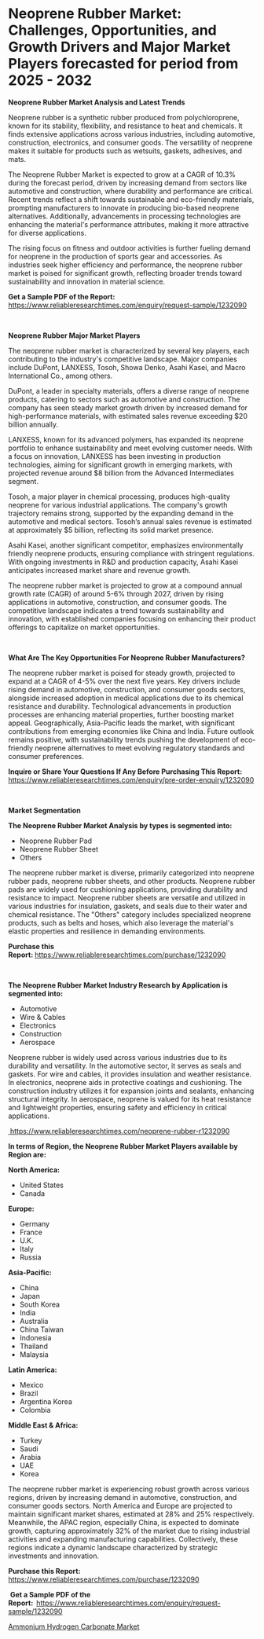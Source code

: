 <p><h1>Neoprene Rubber Market: Challenges, Opportunities, and Growth Drivers and Major Market Players forecasted for period from 2025 - 2032</h1></p><p><strong>Neoprene Rubber Market Analysis and Latest Trends</strong></p>
<p><p>Neoprene rubber is a synthetic rubber produced from polychloroprene, known for its stability, flexibility, and resistance to heat and chemicals. It finds extensive applications across various industries, including automotive, construction, electronics, and consumer goods. The versatility of neoprene makes it suitable for products such as wetsuits, gaskets, adhesives, and mats.</p><p>The Neoprene Rubber Market is expected to grow at a CAGR of 10.3% during the forecast period, driven by increasing demand from sectors like automotive and construction, where durability and performance are critical. Recent trends reflect a shift towards sustainable and eco-friendly materials, prompting manufacturers to innovate in producing bio-based neoprene alternatives. Additionally, advancements in processing technologies are enhancing the material's performance attributes, making it more attractive for diverse applications.</p><p>The rising focus on fitness and outdoor activities is further fueling demand for neoprene in the production of sports gear and accessories. As industries seek higher efficiency and performance, the neoprene rubber market is poised for significant growth, reflecting broader trends toward sustainability and innovation in material science.</p></p>
<p><strong>Get a Sample PDF of the Report:&nbsp;</strong> <a href="https://www.reliableresearchtimes.com/enquiry/request-sample/1232090?utm_campaign=2230&utm_medium=2&utm_source=Github&utm_content=ia&utm_term=01042025&utm_id=neoprene-rubber">https://www.reliableresearchtimes.com/enquiry/request-sample/1232090</a></p>
<p>&nbsp;</p>
<p><strong>Neoprene Rubber Major Market Players</strong></p>
<p><p>The neoprene rubber market is characterized by several key players, each contributing to the industry's competitive landscape. Major companies include DuPont, LANXESS, Tosoh, Showa Denko, Asahi Kasei, and Macro International Co., among others. </p><p>DuPont, a leader in specialty materials, offers a diverse range of neoprene products, catering to sectors such as automotive and construction. The company has seen steady market growth driven by increased demand for high-performance materials, with estimated sales revenue exceeding $20 billion annually.</p><p>LANXESS, known for its advanced polymers, has expanded its neoprene portfolio to enhance sustainability and meet evolving customer needs. With a focus on innovation, LANXESS has been investing in production technologies, aiming for significant growth in emerging markets, with projected revenue around $8 billion from the Advanced Intermediates segment.</p><p>Tosoh, a major player in chemical processing, produces high-quality neoprene for various industrial applications. The company's growth trajectory remains strong, supported by the expanding demand in the automotive and medical sectors. Tosoh’s annual sales revenue is estimated at approximately $5 billion, reflecting its solid market presence.</p><p>Asahi Kasei, another significant competitor, emphasizes environmentally friendly neoprene products, ensuring compliance with stringent regulations. With ongoing investments in R&D and production capacity, Asahi Kasei anticipates increased market share and revenue growth.</p><p>The neoprene rubber market is projected to grow at a compound annual growth rate (CAGR) of around 5-6% through 2027, driven by rising applications in automotive, construction, and consumer goods. The competitive landscape indicates a trend towards sustainability and innovation, with established companies focusing on enhancing their product offerings to capitalize on market opportunities.</p></p>
<p>&nbsp;</p>
<p><strong>What Are The Key Opportunities For Neoprene Rubber Manufacturers?</strong></p>
<p><p>The neoprene rubber market is poised for steady growth, projected to expand at a CAGR of 4-5% over the next five years. Key drivers include rising demand in automotive, construction, and consumer goods sectors, alongside increased adoption in medical applications due to its chemical resistance and durability. Technological advancements in production processes are enhancing material properties, further boosting market appeal. Geographically, Asia-Pacific leads the market, with significant contributions from emerging economies like China and India. Future outlook remains positive, with sustainability trends pushing the development of eco-friendly neoprene alternatives to meet evolving regulatory standards and consumer preferences.</p></p>
<p><strong>Inquire or Share Your Questions If Any Before Purchasing This Report:</strong> <a href="https://www.reliableresearchtimes.com/enquiry/pre-order-enquiry/1232090?utm_campaign=2230&utm_medium=2&utm_source=Github&utm_content=ia&utm_term=01042025&utm_id=neoprene-rubber">https://www.reliableresearchtimes.com/enquiry/pre-order-enquiry/1232090</a></p>
<p>&nbsp;</p>
<p><strong>Market Segmentation</strong></p>
<p><strong>The Neoprene Rubber Market Analysis by types is segmented into:</strong></p>
<p><ul><li>Neoprene Rubber Pad</li><li>Neoprene Rubber Sheet</li><li>Others</li></ul></p>
<p><p>The neoprene rubber market is diverse, primarily categorized into neoprene rubber pads, neoprene rubber sheets, and other products. Neoprene rubber pads are widely used for cushioning applications, providing durability and resistance to impact. Neoprene rubber sheets are versatile and utilized in various industries for insulation, gaskets, and seals due to their water and chemical resistance. The "Others" category includes specialized neoprene products, such as belts and hoses, which also leverage the material's elastic properties and resilience in demanding environments.</p></p>
<p><strong>Purchase this Report:&nbsp;</strong><a href="https://www.reliableresearchtimes.com/purchase/1232090?utm_campaign=2230&utm_medium=2&utm_source=Github&utm_content=ia&utm_term=01042025&utm_id=neoprene-rubber">https://www.reliableresearchtimes.com/purchase/1232090</a></p>
<p>&nbsp;</p>
<p><strong>The Neoprene Rubber Market Industry Research by Application is segmented into:</strong></p>
<p><ul><li>Automotive</li><li>Wire & Cables</li><li>Electronics</li><li>Construction</li><li>Aerospace</li></ul></p>
<p><p>Neoprene rubber is widely used across various industries due to its durability and versatility. In the automotive sector, it serves as seals and gaskets. For wire and cables, it provides insulation and weather resistance. In electronics, neoprene aids in protective coatings and cushioning. The construction industry utilizes it for expansion joints and sealants, enhancing structural integrity. In aerospace, neoprene is valued for its heat resistance and lightweight properties, ensuring safety and efficiency in critical applications.</p></p>
<p><a href="https://www.reliableresearchtimes.com/neoprene-rubber-r1232090?utm_campaign=2230&utm_medium=2&utm_source=Github&utm_content=ia&utm_term=01042025&utm_id=neoprene-rubber">&nbsp;https://www.reliableresearchtimes.com/neoprene-rubber-r1232090</a></p>
<p><strong>In terms of Region, the Neoprene Rubber Market Players available by Region are:</strong></p>
<p>
    <p> <strong> North America: </strong>
        <ul>
            <li>United States</li>
            <li>Canada</li>
        </ul>
        </p> 
    <p> <strong> Europe: </strong>
        <ul>
            <li>Germany</li>
            <li>France</li>
            <li>U.K.</li>
            <li>Italy</li>
            <li>Russia</li>
        </ul>
        </p> 
    <p> <strong> Asia-Pacific: </strong>
        <ul>
            <li>China</li>
            <li>Japan</li>
            <li>South Korea</li>
            <li>India</li>
            <li>Australia</li>
            <li>China Taiwan</li>
            <li>Indonesia</li>
            <li>Thailand</li>
            <li>Malaysia</li>
        </ul>
        </p> 
    <p> <strong> Latin America: </strong>
        <ul>
            <li>Mexico</li>
            <li>Brazil</li>
            <li>Argentina Korea</li>
            <li>Colombia</li>
        </ul>
        </p> 
    <p> <strong> Middle East & Africa: </strong>
        <ul>
            <li>Turkey</li>
            <li>Saudi</li>
            <li>Arabia</li>
            <li>UAE</li>
            <li>Korea</li>
        </ul>
    </p>
    </p>
<p><p>The neoprene rubber market is experiencing robust growth across various regions, driven by increasing demand in automotive, construction, and consumer goods sectors. North America and Europe are projected to maintain significant market shares, estimated at 28% and 25% respectively. Meanwhile, the APAC region, especially China, is expected to dominate growth, capturing approximately 32% of the market due to rising industrial activities and expanding manufacturing capabilities. Collectively, these regions indicate a dynamic landscape characterized by strategic investments and innovation.</p></p>
<p><strong>Purchase this Report: </strong><a href="https://www.reliableresearchtimes.com/purchase/1232090?utm_campaign=2230&utm_medium=2&utm_source=Github&utm_content=ia&utm_term=01042025&utm_id=neoprene-rubber">https://www.reliableresearchtimes.com/purchase/1232090</a></p>
<p>&nbsp;<strong>Get a Sample PDF of the Report:&nbsp;&nbsp;</strong><a href="https://www.reliableresearchtimes.com/enquiry/request-sample/1232090?utm_campaign=2230&utm_medium=2&utm_source=Github&utm_content=ia&utm_term=01042025&utm_id=neoprene-rubber">https://www.reliableresearchtimes.com/enquiry/request-sample/1232090</a></p>
<p><strong></strong></p>
<p><p><a href="https://github.com/petbigbeepjn/Market-Research-Report-List-2/blob/main/ammonium-hydrogen-carbonate-market.md?utm_campaign=2230&utm_medium=2&utm_source=Github&utm_content=ia&utm_term=01042025&utm_id=neoprene-rubber">Ammonium Hydrogen Carbonate Market</a></p></p>